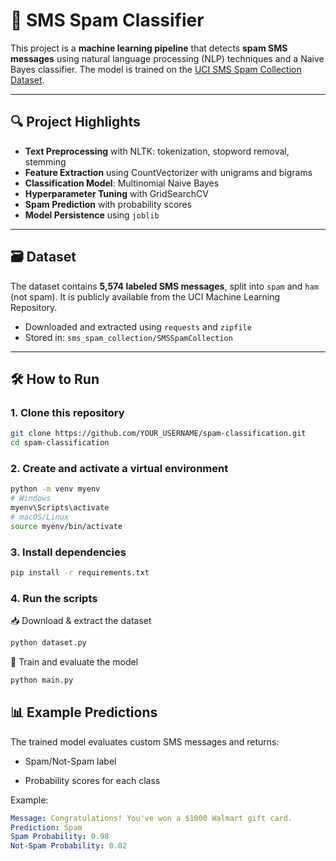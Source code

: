 # 📩 SMS Spam Classifier

This project is a **machine learning pipeline** that detects **spam SMS messages** using natural language processing (NLP) techniques and a Naive Bayes classifier. The model is trained on the [UCI SMS Spam Collection Dataset](https://archive.ics.uci.edu/dataset/228/sms+spam+collection).

---

## 🔍 Project Highlights

- **Text Preprocessing** with NLTK: tokenization, stopword removal, stemming
- **Feature Extraction** using CountVectorizer with unigrams and bigrams
- **Classification Model**: Multinomial Naive Bayes
- **Hyperparameter Tuning** with GridSearchCV
- **Spam Prediction** with probability scores
- **Model Persistence** using `joblib`

---

## 🗃️ Dataset

The dataset contains **5,574 labeled SMS messages**, split into `spam` and `ham` (not spam). It is publicly available from the UCI Machine Learning Repository.

- Downloaded and extracted using `requests` and `zipfile`
- Stored in: `sms_spam_collection/SMSSpamCollection`

---

## 🛠️ How to Run

### 1. Clone this repository
```bash
git clone https://github.com/YOUR_USERNAME/spam-classification.git
cd spam-classification
```

### 2. Create and activate a virtual environment
```bash
python -m venv myenv
# Windows
myenv\Scripts\activate
# macOS/Linux
source myenv/bin/activate
```

### 3. Install dependencies
```bash
pip install -r requirements.txt
```

### 4. Run the scripts
    
📥 Download & extract the dataset
```bash
python dataset.py
```

🤖 Train and evaluate the model
```bash
python main.py
```

## 📊 Example Predictions

The trained model evaluates custom SMS messages and returns:

- Spam/Not-Spam label

- Probability scores for each class

Example:
```yaml
Message: Congratulations! You've won a $1000 Walmart gift card.
Prediction: Spam
Spam Probability: 0.98
Not-Spam Probability: 0.02
```

